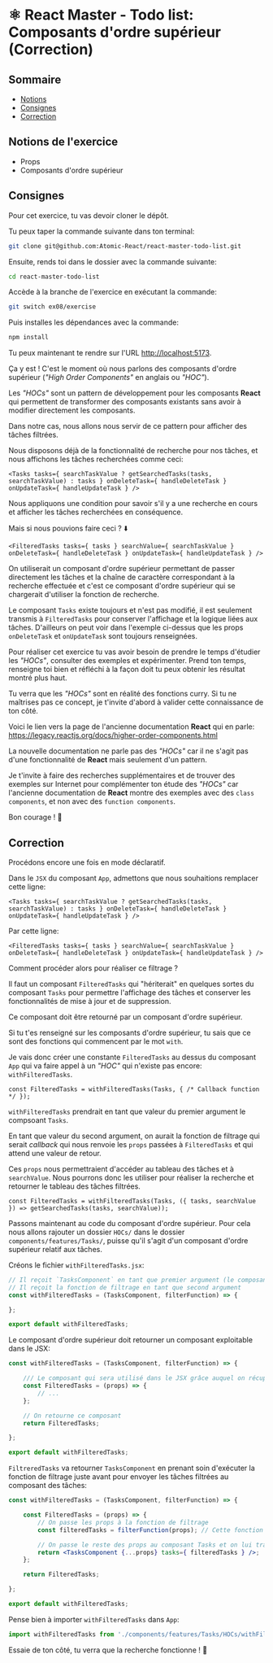 # ⚛️ React Master - Todo list: Composants d'ordre supérieur (Correction)

## Sommaire

<!-- no toc -->
*   [Notions](#notions-de-lexercice)
*   [Consignes](#consignes)
*   [Correction](#correction)

## Notions de l'exercice

*   Props
*   Composants d'ordre supérieur

## Consignes

Pour cet exercice, tu vas devoir cloner le dépôt.

Tu peux taper la commande suivante dans ton terminal:

```bash
git clone git@github.com:Atomic-React/react-master-todo-list.git
```

Ensuite, rends toi dans le dossier avec la commande suivante:

```bash
cd react-master-todo-list
```

Accède à la branche de l'exercice en exécutant la commande:

```bash
git switch ex08/exercise
```

Puis installes les dépendances avec la commande:

```bash
npm install
```

Tu peux maintenant te rendre sur l'URL <http://localhost:5173>.

Ça y est ! C'est le moment où nous parlons des composants d'ordre supérieur (_"High Order Components"_ en anglais ou _"HOC"_).

Les _"HOCs"_ sont un pattern de développement pour les composants **React** qui permettent de transformer des composants existants sans avoir à modifier directement les composants.

Dans notre cas, nous allons nous servir de ce pattern pour afficher des tâches filtrées.

Nous disposons déjà de la fonctionnalité de recherche pour nos tâches, et nous affichons les tâches recherchées comme ceci:

```JSX
<Tasks tasks={ searchTaskValue ? getSearchedTasks(tasks, searchTaskValue) : tasks } onDeleteTask={ handleDeleteTask } onUpdateTask={ handleUpdateTask } />
```

Nous appliquons une condition pour savoir s'il y a une recherche en cours et afficher les tâches recherchées en conséquence.

Mais si nous pouvions faire ceci ? ⬇️

```JSX
<FilteredTasks tasks={ tasks } searchValue={ searchTaskValue } onDeleteTask={ handleDeleteTask } onUpdateTask={ handleUpdateTask } />
```

On utiliserait un composant d'ordre supérieur permettant de passer directement les tâches et la chaîne de caractère correspondant à la recherche effectuée et c'est ce composant d'ordre supérieur qui se chargerait d'utiliser la fonction de recherche.

Le composant `Tasks` existe toujours et n'est pas modifié, il est seulement transmis à `FilteredTasks` pour conserver l'affichage et la logique liées aux tâches. D'ailleurs on peut voir dans l'exemple ci-dessus que les props `onDeleteTask` et `onUpdateTask` sont toujours renseignées.

Pour réaliser cet exercice tu vas avoir besoin de prendre le temps d'étudier les _"HOCs"_, consulter des exemples et expérimenter. Prend ton temps, renseigne toi bien et réfléchi à la façon doit tu peux obtenir les résultat montré plus haut.

Tu verra que les _"HOCs"_ sont en réalité des fonctions curry. Si tu ne maîtrises pas ce concept, je t'invite d'abord à valider cette connaissance de ton côté.

Voici le lien vers la page de l'ancienne documentation **React** qui en parle: <https://legacy.reactjs.org/docs/higher-order-components.html>

La nouvelle documentation ne parle pas des _"HOCs"_ car il ne s'agit pas d'une fonctionnalité de **React** mais seulement d'un pattern.

Je t'invite à faire des recherches supplémentaires et de trouver des exemples sur Internet pour complémenter ton étude des _"HOCs"_ car l'ancienne documentation de **React** montre des exemples avec des `class components`, et non avec des `function components`.

Bon courage ! 💪

## Correction

Procédons encore une fois en mode déclaratif.

Dans le `JSX` du composant `App`, admettons que nous souhaitions remplacer cette ligne:

```JSX
<Tasks tasks={ searchTaskValue ? getSearchedTasks(tasks, searchTaskValue) : tasks } onDeleteTask={ handleDeleteTask } onUpdateTask={ handleUpdateTask } />
```

Par cette ligne:

```JSX
<FilteredTasks tasks={ tasks } searchValue={ searchTaskValue } onDeleteTask={ handleDeleteTask } onUpdateTask={ handleUpdateTask } />
```

Comment procéder alors pour réaliser ce filtrage ?

Il faut un composant `FilteredTasks` qui "hériterait" en quelques sortes du composant `Tasks` pour permettre l'affichage des tâches et conserver les fonctionnalités de mise à jour et de suppression.

Ce composant doit être retourné par un composant d'ordre supérieur.

Si tu t'es renseigné sur les composants d'ordre supérieur, tu sais que ce sont des fonctions qui commencent par le mot `with`.

Je vais donc créer une constante `FilteredTasks` au dessus du composant `App` qui va faire appel à un _"HOC"_ qui n'existe pas encore: `withFilteredTasks`.

```JSX
const FilteredTasks = withFilteredTasks(Tasks, { /* Callback function */ });
```

`withFilteredTasks` prendrait en tant que valeur du premier argument le compsoant `Tasks`.

En tant que valeur du second argument, on aurait la fonction de filtrage qui serait _callback_ qui nous renvoie les `props` passées à `FilteredTasks` et qui attend une valeur de retour.

Ces `props` nous permettraient d'accéder au tableau des tâches et à `searchValue`. Nous pourrons donc les utiliser pour réaliser la recherche et retourner le tableau des tâches filtrées.

```JSX
const FilteredTasks = withFilteredTasks(Tasks, ({ tasks, searchValue }) => getSearchedTasks(tasks, searchValue));
```

Passons maintenant au code du composant d'ordre supérieur. Pour cela nous allons rajouter un dossier `HOCs/` dans le dossier `components/features/Tasks/`, puisse qu'il s'agit d'un composant d'ordre supérieur relatif aux tâches.

Créons le fichier `withFilteredTasks.jsx`:

```jsx
// Il reçoit `TasksComponent` en tant que premier argument (le composant du tableau des tâches)
// Il reçoit la fonction de filtrage en tant que second argument
const withFilteredTasks = (TasksComponent, filterFunction) => {

};

export default withFilteredTasks;
```

Le composant d'ordre supérieur doit retourner un composant exploitable dans le JSX:

```jsx
const withFilteredTasks = (TasksComponent, filterFunction) => {

	/// Le composant qui sera utilisé dans le JSX grâce auquel on récupère les props
	const FilteredTasks = (props) => {
		// ...
	};

	// On retourne ce composant
	return FilteredTasks;

};

export default withFilteredTasks;
```

`FiltreredTasks` va retourner `TasksComponent` en prenant soin d'exécuter la fonction de filtrage juste avant pour envoyer les tâches filtrées au composant des tâches:

```jsx
const withFilteredTasks = (TasksComponent, filterFunction) => {

	const FilteredTasks = (props) => {
		// On passe les props à la fonction de filtrage
		const filteredTasks = filterFunction(props); // Cette fonction retourne le tableau des tâches filtrées

		// On passe le reste des props au composant Tasks et on lui transmet les tâches filtrées
		return <TasksComponent {...props} tasks={ filteredTasks } />;
	};

	return FilteredTasks;

};

export default withFilteredTasks;
```

Pense bien à importer `withFilteredTasks` dans `App`:

```jsx
import withFilteredTasks from './components/features/Tasks/HOCs/withFilteredTasks';
```

Essaie de ton côté, tu verra que la recherche fonctionne ! 👏
